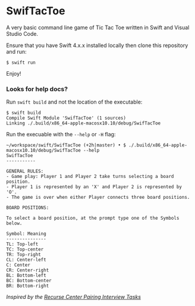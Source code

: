 # SwifTacToe

A very basic command line game of Tic Tac Toe written in Swift and Visual Studio Code.

Ensure that you have Swift 4.x.x installed locally then clone this repository and run:

```
$ swift run
```

Enjoy!

### Looks for help docs?

Run `swift build` and not the location of the executable:

```
$ swift build
Compile Swift Module 'SwifTacToe' (1 sources)
Linking ./.build/x86_64-apple-macosx10.10/debug/SwifTacToe
```

Run the execuable with the `--help` or `-H` flag:

```
~/workspace/swift/SwifTacToe (+2h|master) • $ ./.build/x86_64-apple-macosx10.10/debug/SwifTacToe --help
SwifTacToe
-----------

GENERAL RULES:
- Game play: Player 1 and Player 2 take turns selecting a board position.
- Player 1 is represented by an 'X' and Player 2 is represented by 'O'.
- The game is over when either Player connects three board positions.

BOARD POSITIONS:

To select a board position, at the prompt type one of the Symbols below.

Symbol: Meaning
---------------
TL: Top-left
TC: Top-center
TR: Top-right
CL: Center-left
C: Center
CR: Center-right
BL: Bottom-left
BC: Bottom-center
BR: Bottom-right

```



_Inspired by the [Recurse Center Pairing Interview Tasks](https://www.recurse.com/pairing-tasks)_
